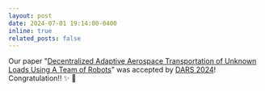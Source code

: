 ```yaml
---
layout: post
date: 2024-07-01 19:14:00-0400
inline: true
related_posts: false
---
```


 Our paper "[Decentralized Adaptive Aerospace Transportation of Unknown Loads Using A Team of Robots](https://arxiv.org/abs/2407.08084)" was accepted by [DARS 2024](https://dars2024.engineering.cornell.edu/)! Congratulation!! :sparkles: :confetti_ball:

